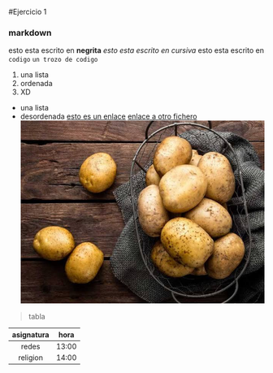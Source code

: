 #Ejercicio 1
### markdown
esto esta escrito en **negrita**
 *esto esta escrito en cursiva* esto esta escrito en `codigo`
`un trozo de codigo`
1. una lista
2. ordenada
3. XD
* una lista
* desordenada
[esto es un enlace](https://www.google.com)
[enlace a otro fichero](copia_ejercicio2.md)
![patatas](patatas.jpeg)
>tabla


|asignatura|hora  |
:---------:|:----:|
|redes     |13:00 |
|religion  |14:00 |
